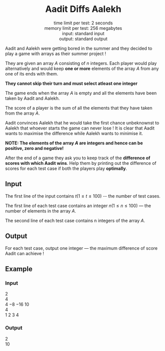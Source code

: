 <h1 align="center">Aadit Diffs Aalekh</h1>
<p align="center">
time limit per test: 2 seconds <br>
memory limit per test: 256 megabytes <br>
input: standard input <br>
output: standard output
</p>

Aadit and Aalekh were getting bored in the summer and they decided to play a game with arrays as their summer project !

They are given an array $A$ consisting of $n$ integers. Each player would play alternatively and would keep **one or more** elements of the array $A$ from any one of its ends with them.

**They cannot skip their turn and must select atleast one integer**

The game ends when the array $A$ is empty and all the elements have been taken by Aadit and Aalekh.

The score of a player is the sum of all the elements that they have taken from the array $A$.

Aadit convinces Aalekh that he would take the first chance unbeknownst to Aalekh that whoever starts the game can never lose !
It is clear that Aadit wants to maximise the difference while Aalekh wants to minimise it.

**NOTE: The elements of the array $A$ are integers and hence can be positive, zero and negative!**

After the end of a game they ask you to keep track of the **difference of scores with which Aadit wins**.
Help them by printing out the difference of scores for each test case if both the players play **optimally**.

## Input
The first line of the input contains $t  (1 ≤ t ≤ 100)$ -- the number of test cases.

The first line of each test case contains an integer $n  (1 ≤ n ≤ 100)$ — the number of elements in the array $A$.

The second line of each test case contains n integers of the array $A$.

## Output
For each test case, output one integer — the maximum difference of score Aadit can achieve !

## Example
### Input
$2$ <br>
$4$ <br>
$4$ $-8$ $-16$ $10$ <br>
$4$ <br>
$1$ $2$ $3$ $4$<br>
### Output
$2$ <br>
$10$



